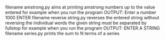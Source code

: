 filename amstrong.py
aims at printing amstrong numbers up to the value entered 
for example when you run the program OUTPUT: Enter a number 1000 ENTER 
filename reverse string.py
reverses the entered string without reversing the individual words the given string must be separated by fullstop
for example when you run the program OUTPUT: ENTER A STRING
filename series.py
prints the sum to N terms of a series

